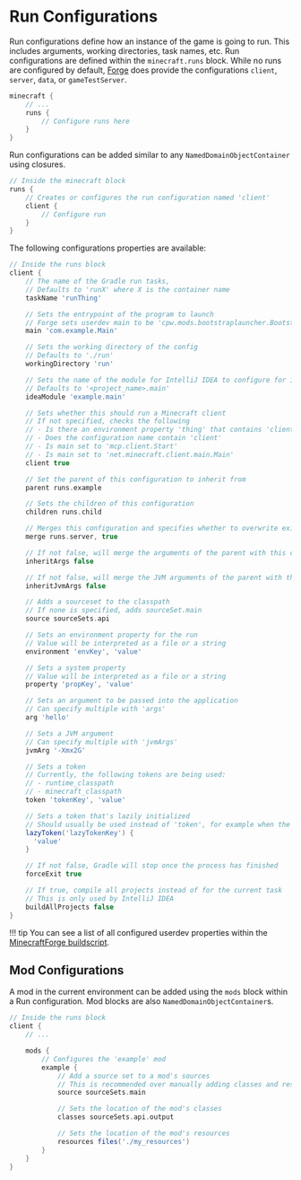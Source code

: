 Run Configurations
==================

Run configurations define how an instance of the game is going to run. This includes arguments, working directories, task names, etc. Run configurations are defined within the `minecraft.runs` block. While no runs are configured by default, [Forge][userdev] does provide the configurations `client`, `server`, `data`, or `gameTestServer`.

```gradle
minecraft {
    // ...
    runs {
        // Configure runs here
    }
}
```

Run configurations can be added similar to any `NamedDomainObjectContainer` using closures.

```gradle
// Inside the minecraft block
runs {
    // Creates or configures the run configuration named 'client'
    client {
        // Configure run
    }
}
```

The following configurations properties are available:

```gradle 
// Inside the runs block
client {
    // The name of the Gradle run tasks,
    // Defaults to 'runX' where X is the container name
    taskName 'runThing'

    // Sets the entrypoint of the program to launch
    // Forge sets userdev main to be 'cpw.mods.bootstraplauncher.BootstrapLauncher'
    main 'com.example.Main'

    // Sets the working directory of the config
    // Defaults to './run'
    workingDirectory 'run'

    // Sets the name of the module for IntelliJ IDEA to configure for its runs
    // Defaults to '<project_name>.main'
    ideaModule 'example.main'

    // Sets whether this should run a Minecraft client
    // If not specified, checks the following
    // - Is there an environment property 'thing' that contains 'client'
    // - Does the configuration name contain 'client'
    // - Is main set to 'mcp.client.Start'
    // - Is main set to 'net.minecraft.client.main.Main'
    client true

    // Set the parent of this configuration to inherit from
    parent runs.example

    // Sets the children of this configuration
    children runs.child

    // Merges this configuration and specifies whether to overwrite existing properties
    merge runs.server, true

    // If not false, will merge the arguments of the parent with this configuration
    inheritArgs false

    // If not false, will merge the JVM arguments of the parent with this configuration
    inheritJvmArgs false

    // Adds a sourceset to the classpath
    // If none is specified, adds sourceSet.main
    source sourceSets.api

    // Sets an environment property for the run
    // Value will be interpreted as a file or a string
    environment 'envKey', 'value'

    // Sets a system property
    // Value will be interpreted as a file or a string
    property 'propKey', 'value'

    // Sets an argument to be passed into the application
    // Can specify multiple with 'args'
    arg 'hello'

    // Sets a JVM argument
    // Can specify multiple with 'jvmArgs'
    jvmArg '-Xmx2G'

    // Sets a token
    // Currently, the following tokens are being used:
    // - runtime_classpath
    // - minecraft_classpath
    token 'tokenKey', 'value'

    // Sets a token that's lazily initialized
    // Should usually be used instead of 'token', for example when the token resolves Gradle configurations
    lazyToken('lazyTokenKey') {
      'value'
    }

    // If not false, Gradle will stop once the process has finished
    forceExit true

    // If true, compile all projects instead of for the current task
    // This is only used by IntelliJ IDEA
    buildAllProjects false
}
```

!!! tip
    You can see a list of all configured userdev properties within the [MinecraftForge buildscript][buildscript].

Mod Configurations
------------------

A mod in the current environment can be added using the `mods` block within a Run configuration. Mod blocks are also `NamedDomainObjectContainer`s.

```gradle
// Inside the runs block
client {
    // ...

    mods {
        // Configures the 'example' mod
        example {
            // Add a source set to a mod's sources
            // This is recommended over manually adding classes and resources
            source sourceSets.main

            // Sets the location of the mod's classes
            classes sourceSets.api.output

            // Sets the location of the mod's resources
            resources files('./my_resources')
        }
    }
}
```

[userdev]: https://github.com/MinecraftForge/MinecraftForge/blob/42115d37d6a46856e3dc914b54a1ce6d33b9872a/build.gradle#L374-L430
[buildscript]: https://github.com/MinecraftForge/MinecraftForge/blob/d4836bc769da003528b6cebc7e677a5aa23a8228/build.gradle#L434-L470
